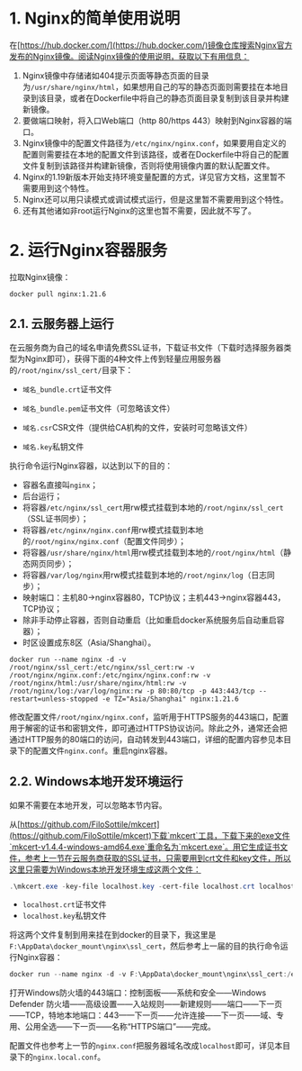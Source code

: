 # 1. Nginx的简单使用说明

在[https://hub.docker.com/](https://hub.docker.com/)镜像仓库搜索Nginx官方发布的Nginx镜像。阅读Nginx镜像的使用说明，获取以下有用信息：

1. Nginx镜像中存储诸如404提示页面等静态页面的目录为`/usr/share/nginx/html`，如果想用自己的写的静态页面则需要挂在本地目录到该目录，或者在Dockerfile中将自己的静态页面目录复制到该目录并构建新镜像。
2. 要做端口映射，将入口Web端口（http 80/https 443）映射到Nginx容器的端口。
3. Nginx镜像中的配置文件路径为`/etc/nginx/nginx.conf`，如果要用自定义的配置则需要挂在本地的配置文件到该路径，或者在Dockerfile中将自己的配置文件复制到该路径并构建新镜像，否则将使用镜像内置的默认配置文件。
4. Nginx的1.19新版本开始支持环境变量配置的方式，详见官方文档，这里暂不需要用到这个特性。
5. Nginx还可以用只读模式或调试模式运行，但是这里暂不需要用到这个特性。
6. 还有其他诸如非root运行Nginx的这里也暂不需要，因此就不写了。

# 2. 运行Nginx容器服务

拉取Nginx镜像：

```shell
docker pull nginx:1.21.6
```

## 2.1. 云服务器上运行

在云服务商为自己的域名申请免费SSL证书，下载证书文件（下载时选择服务器类型为Nginx即可），获得下面的4种文件上传到轻量应用服务器的`/root/nginx/ssl_cert/`目录下：

- `域名_bundle.crt`证书文件

- `域名_bundle.pem`证书文件（可忽略该文件）

- `域名.csr`CSR文件（提供给CA机构的文件，安装时可忽略该文件）

- `域名.key`私钥文件

执行命令运行Nginx容器，以达到以下的目的：

- 容器名直接叫`nginx`；
- 后台运行；
- 将容器`/etc/nginx/ssl_cert`用rw模式挂载到本地的`/root/nginx/ssl_cert`（SSL证书同步）；
- 将容器`/etc/nginx/nginx.conf`用rw模式挂载到本地的`/root/nginx/nginx.conf`（配置文件同步）；
- 将容器`/usr/share/nginx/html`用rw模式挂载到本地的`/root/nginx/html`（静态网页同步）；
- 将容器`/var/log/nginx`用rw模式挂载到本地的`/root/nginx/log`（日志同步）；
- 映射端口：主机80→nginx容器80，TCP协议；主机443→nginx容器443，TCP协议；
- 除非手动停止容器，否则自动重启（比如重启docker系统服务后自动重启容器）；
- 时区设置成东8区（Asia/Shanghai）。

```shell
docker run --name nginx -d -v /root/nginx/ssl_cert:/etc/nginx/ssl_cert:rw -v /root/nginx/nginx.conf:/etc/nginx/nginx.conf:rw -v /root/nginx/html:/usr/share/nginx/html:rw -v /root/nginx/log:/var/log/nginx:rw -p 80:80/tcp -p 443:443/tcp --restart=unless-stopped -e TZ="Asia/Shanghai" nginx:1.21.6
```

修改配置文件`/root/nginx/nginx.conf`，监听用于HTTPS服务的443端口，配置用于解密的证书和密钥文件，即可通过HTTPS协议访问。除此之外，通常还会把通过HTTP服务的80端口的访问，自动转发到443端口，详细的配置内容参见本目录下的配置文件`nginx.conf`。重启nginx容器。

## 2.2. Windows本地开发环境运行

如果不需要在本地开发，可以忽略本节内容。

从[https://github.com/FiloSottile/mkcert](https://github.com/FiloSottile/mkcert)下载`mkcert`工具，下载下来的exe文件`mkcert-v1.4.4-windows-amd64.exe`重命名为`mkcert.exe`。用它生成证书文件，参考上一节在云服务商获取的SSL证书，只需要用到crt文件和key文件，所以这里只需要为Windows本地开发环境生成这两个文件：

```powershell
.\mkcert.exe -key-file localhost.key -cert-file localhost.crt localhost
```

- `localhost.crt`证书文件
- `localhost.key`私钥文件

将这两个文件复制到用来挂在到docker的目录下，我这里是`F:\AppData\docker_mount\nginx\ssl_cert`，然后参考上一届的目的执行命令运行Nginx容器：

```powershell
docker run --name nginx -d -v F:\AppData\docker_mount\nginx\ssl_cert:/etc/nginx/ssl_cert:rw -v F:\AppData\docker_mount\nginx\nginx.conf:/etc/nginx/nginx.conf:rw -v F:\AppData\docker_mount\nginx\html:/usr/share/nginx/html:rw -v F:\AppData\docker_mount\nginx\log:/var/log/nginx:rw -p 80:80/tcp -p 443:443/tcp --restart=unless-stopped -e TZ="Asia/Shanghai" nginx:1.21.6
```

打开Windows防火墙的443端口：控制面板——系统和安全——Windows Defender 防火墙——高级设置——入站规则——新建规则——端口——下一页——TCP，特地本地端口：443——下一页——允许连接——下一页——域、专用、公用全选——下一页——名称“HTTPS端口”——完成。

配置文件也参考上一节的`nginx.conf`把服务器域名改成`localhost`即可，详见本目录下的`nginx.local.conf`。